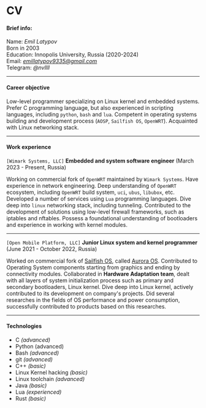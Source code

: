 

# CV

#### Brief info:

Name: *Emil Latypov*<br>Born in 2003<br>Education: Innopolis University, Russia (2020-2024)<br>Email: *emillatypov9335@gmail.com* <br>Telegram: *@nvllll*

---

#### Career objective

Low-level programmer specializing on Linux kernel and embedded systems. Prefer C programming language, but also experienced in scripting languages, including `python`, `bash` and `lua`. Competent in operating systems building and development process (`AOSP`, `Sailfish OS`, `OpenWRT`). Acquainted with Linux networking stack.

---

#### Work experience

`[Wimark Systems, LLC]` **Embedded and system software engineer** (March 2023 - Present, Russia)

Working on commercial fork of `OpenWRT` maintained by `Wimark Systems`. Have experience in network engineering. Deep understanding of `OpenWRT` ecosystem, including `OpenWRT` build system, `uci`, `ubus`, `libubox`, etc. Developed a number of services using `Lua` programming languages. Dive deep into `linux` networking stack, including tunneling. Contributed to the development of solutions using low-level firewall frameworks, such as iptables and nftables. Possess a foundational understanding of bootloaders and experience in working with kernel modules.

---

`[Open Mobile Platform, LLC]` **Junior Linux system and kernel programmer** (June 2021 - October 2022, Russia) 

Worked on commercial fork of [Sailfish OS](https://sailfishos.org/), called [Aurora OS](https://auroraos.ru/). Contributed to Operating System components starting from graphics and ending by connectivity modules. Collaborated in **Hardware Adaptation team**, dealt with all layers of system initialization process such as primary and secondary bootloaders, Linux kernel. Dive deep into Linux kernel, actively contributed to its development on company's projects. Did several researches in the fields of OS performance and power consumption, successfully contributed to products based on this researches.

---

#### Technologies

- C *(advanced)*
- Python (advanced)
- Bash *(advanced)*
- git *(advanced)*
- C++ *(basic)*
- Linux Kernel hacking *(basic)*
- Linux toolchain *(advanced)*
- Java *(basic)*
- Lua *(experienced)*
- Rust *(basic)*